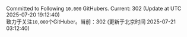Committed to Following `10,000` GitHubers. Current: <!-- FOLLOWING_COUNT -->302<!-- FOLLOWING_COUNT --> (Update at UTC <!-- LAST_UPDATED -->2025-07-20 19:12:40<!-- LAST_UPDATED -->)<br>
致力于关注`10,000`个GitHuber。当前：<!-- FOLLOWING_COUNT -->302<!-- FOLLOWING_COUNT --> (更新于北京时间 <!-- LAST_UPDATED_CST -->2025-07-21 03:12:40<!-- LAST_UPDATED_CST -->)
